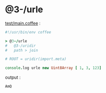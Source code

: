 [‼️]: ✏️README.mdt

# @3-/urle

[test/main.coffee](./test/main.coffee) :

```coffee
#!/usr/bin/env coffee

> @3-/urle
#   @3-/uridir
#   path > join

# ROOT = uridir(import.meta)

console.log urle new Uint8Array [ 1, 3, 123]
```

output :

```
AmQ
```
